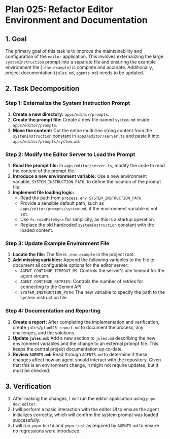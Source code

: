 # Plan 025: Refactor Editor Environment and Documentation

## 1. Goal

The primary goal of this task is to improve the maintainability and configuration of the `editor` application. This involves externalizing the large `systemInstruction` prompt into a separate file and ensuring the example environment file (`.env.example`) is complete and accurate. Additionally, project documentation (`jules.md`, `agents.md`) needs to be updated.

## 2. Task Decomposition

### Step 1: Externalize the System Instruction Prompt

1.  **Create a new directory:** `apps/editor/prompts`.
2.  **Create the prompt file:** Create a new file named `system.md` inside `apps/editor/prompts`.
3.  **Move the content:** Cut the entire multi-line string content from the `systemInstruction` constant in `apps/editor/server.ts` and paste it into `apps/editor/prompts/system.md`.

### Step 2: Modify the Editor Server to Load the Prompt

1.  **Read the prompt file:** In `apps/editor/server.ts`, modify the code to read the content of the prompt file.
2.  **Introduce a new environment variable:** Use a new environment variable, `SYSTEM_INSTRUCTION_PATH`, to define the location of the prompt file.
3.  **Implement file loading logic:**
    - Read the path from `process.env.SYSTEM_INSTRUCTION_PATH`.
    - Provide a sensible default path, such as `apps/editor/prompts/system.md`, if the environment variable is not set.
    - Use `fs.readFileSync` for simplicity, as this is a startup operation.
    - Replace the old hardcoded `systemInstruction` constant with the loaded content.

### Step 3: Update Example Environment File

1.  **Locate the file:** The file is `.env.example` in the project root.
2.  **Add missing variables:** Append the following variables to the file to document all configurable options for the editor server:
    - `AGENT_CONTINUE_TIMEOUT_MS`: Controls the server's idle timeout for the agent stream.
    - `AGENT_CONTINUE_RETRIES`: Controls the number of retries for connecting to the Gemini API.
    - `SYSTEM_INSTRUCTION_PATH`: The new variable to specify the path to the system instruction file.

### Step 4: Documentation and Reporting

1.  **Create a report:** After completing the implementation and verification, create `jules/plan025-report.md` to document the process, any challenges, and the solutions.
2.  **Update `jules.md`:** Add a new section to `jules.md` describing the new environment variables and the change to an external prompt file. This keeps the central project documentation up-to-date.
3.  **Review `AGENTS.md`:** Read through `AGENTS.md` to determine if these changes affect how an agent should interact with the repository. Given that this is an environment change, it might not require updates, but it must be checked.

## 3. Verification

1.  After making the changes, I will run the editor application using `pnpm dev:editor`.
2.  I will perform a basic interaction with the editor UI to ensure the agent initializes correctly, which will confirm the system prompt was loaded successfully.
3.  I will run `pnpm build` and `pnpm test` as required by `AGENTS.md` to ensure no regressions were introduced.

